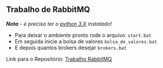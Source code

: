 ## Trabalho de RabbitMQ

_**Nota** - é preciso ter o [python 3.X](https://www.python.org/downloads/) instalado!_

- Para deixar o ambiente pronto rode o arquivo: `start.bat`
- Em seguida inicie a bolsa de valores `bolsa_de_valores.bat`
- E depois quantos brokers desejar `brokers.bat`

Link para o Repositório: [Trabalho RabbitMQ](https://github.com/H1bertto/Trabalho-de-RabbitMQ)
